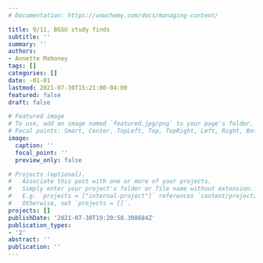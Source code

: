 ```yaml
---
# Documentation: https://wowchemy.com/docs/managing-content/

title: 9/11, BGSU study finds
subtitle: ''
summary: ''
authors:
- Annette Mahoney
tags: []
categories: []
date: -01-01
lastmod: 2021-07-30T15:21:00-04:00
featured: false
draft: false

# Featured image
# To use, add an image named `featured.jpg/png` to your page's folder.
# Focal points: Smart, Center, TopLeft, Top, TopRight, Left, Right, BottomLeft, Bottom, BottomRight.
image:
  caption: ''
  focal_point: ''
  preview_only: false

# Projects (optional).
#   Associate this post with one or more of your projects.
#   Simply enter your project's folder or file name without extension.
#   E.g. `projects = ["internal-project"]` references `content/project/deep-learning/index.md`.
#   Otherwise, set `projects = []`.
projects: []
publishDate: '2021-07-30T19:20:58.308684Z'
publication_types:
- '2'
abstract: ''
publication: ''
---
```

